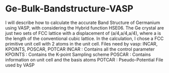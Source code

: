 # Ge-Bulk-Bandstructure-VASP
I will describe how to calculate the accurate Band Structure of Germanium using VASP, with considering the Hybrid function HSE06. The Ge crystal are just two sets of FCC lattice with a displacement of (a/4,a/4,a/4), where a is the length of the conventional cubic lattice. In the calculation, I chose a FCC primitive unit cell with 2 atoms in the unit cell.
Files need by vasp: INCAR, KPOINTS, POSCAR, POTCAR
INCAR : Contains all the control parameter
KPOINTS : Contains the K-point Sampling scheme
POSCAR : Contains information on unit cell and the basis atoms
POTCAR : Pseudo-Potential File used by VASP
